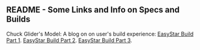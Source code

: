 ## README - Some Links and Info on Specs and Builds

Chuck Glider's Model:
A blog on on user's build experience: 
[EasyStar Build Part 1](http://chuckglider.blogspot.com/2010/09/multiplex-easystar-review-part-1.html).
[EasyStar Build Part 2](http://chuckglider.blogspot.com/2010/09/multiplex-easystar-review-part-2.html).
[EasyStar Build Part 3](http://chuckglider.blogspot.com/2010/09/multiplex-easystar-review-part-3-new.html).